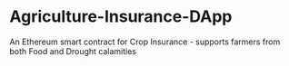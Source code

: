 # Agriculture-Insurance-DApp
An Ethereum smart contract for Crop Insurance - supports farmers from both Food and Drought calamities
